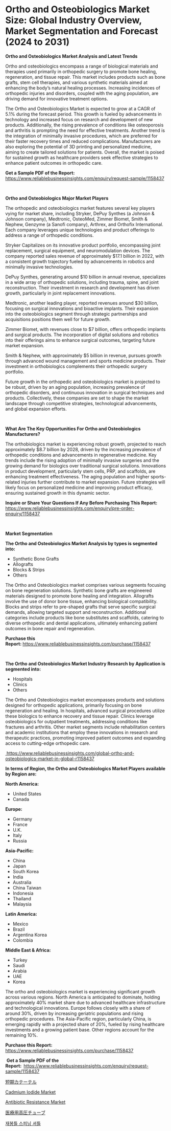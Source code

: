<p><h1>Ortho and Osteobiologics Market Size: Global Industry Overview, Market Segmentation and Forecast (2024 to 2031)</h1></p><p><strong>Ortho and Osteobiologics Market Analysis and Latest Trends</strong></p>
<p><p>Ortho and osteobiologics encompass a range of biological materials and therapies used primarily in orthopedic surgery to promote bone healing, regeneration, and tissue repair. This market includes products such as bone grafts, stem cell therapies, and various synthetic materials aimed at enhancing the body’s natural healing processes. Increasing incidences of orthopedic injuries and disorders, coupled with the aging population, are driving demand for innovative treatment options.</p><p>The Ortho and Osteobiologics Market is expected to grow at a CAGR of 5.1% during the forecast period. This growth is fueled by advancements in technology and increased focus on research and development of new products. Additionally, the rising prevalence of conditions like osteoporosis and arthritis is prompting the need for effective treatments. Another trend is the integration of minimally invasive procedures, which are preferred for their faster recovery times and reduced complications. Manufacturers are also exploring the potential of 3D printing and personalized medicine, aiming to create tailored solutions for patients. Overall, the market is poised for sustained growth as healthcare providers seek effective strategies to enhance patient outcomes in orthopedic care.</p></p>
<p><strong>Get a Sample PDF of the Report:&nbsp;</strong> <a href="https://www.reliablebusinessinsights.com/enquiry/request-sample/1158437">https://www.reliablebusinessinsights.com/enquiry/request-sample/1158437</a></p>
<p>&nbsp;</p>
<p><strong>Ortho and Osteobiologics Major Market Players</strong></p>
<p><p>The orthopedic and osteobiologics market features several key players vying for market share, including Stryker, DePuy Synthes (a Johnson & Johnson company), Medtronic, OsteoMed, Zimmer Biomet, Smith & Nephew, Genzyme (a Sanofi company), Arthrex, and Orthofix International. Each company leverages unique technologies and product offerings to address a range of orthopedic conditions.</p><p>Stryker Capitalizes on its innovative product portfolio, encompassing joint replacement, surgical equipment, and neuromodulation devices. The company reported sales revenue of approximately $17.1 billion in 2022, with a consistent growth trajectory fueled by advancements in robotics and minimally invasive technologies.</p><p>DePuy Synthes, generating around $10 billion in annual revenue, specializes in a wide array of orthopedic solutions, including trauma, spine, and joint reconstruction. Their investment in research and development has driven growth, particularly in joint replacement innovations.</p><p>Medtronic, another leading player, reported revenues around $30 billion, focusing on surgical innovations and bioactive implants. Their expansion into the osteobiologics segment through strategic partnerships and acquisitions positions them well for future growth.</p><p>Zimmer Biomet, with revenues close to $7 billion, offers orthopedic implants and surgical products. The incorporation of digital solutions and robotics into their offerings aims to enhance surgical outcomes, targeting future market expansion.</p><p>Smith & Nephew, with approximately $5 billion in revenue, pursues growth through advanced wound management and sports medicine products. Their investment in orthobiologics complements their orthopedic surgery portfolio.</p><p>Future growth in the orthopedic and osteobiologics market is projected to be robust, driven by an aging population, increasing prevalence of orthopedic disorders, and continuous innovation in surgical techniques and products. Collectively, these companies are set to shape the market landscape through competitive strategies, technological advancements, and global expansion efforts.</p></p>
<p>&nbsp;</p>
<p><strong>What Are The Key Opportunities For Ortho and Osteobiologics Manufacturers?</strong></p>
<p><p>The orthobiologics market is experiencing robust growth, projected to reach approximately $8.7 billion by 2028, driven by the increasing prevalence of orthopedic conditions and advancements in regenerative medicine. Key trends include the rising adoption of minimally invasive surgeries and the growing demand for biologics over traditional surgical solutions. Innovations in product development, particularly stem cells, PRP, and scaffolds, are enhancing treatment effectiveness. The aging population and higher sports-related injuries further contribute to market expansion. Future strategies will likely focus on personalized medicine and improving product efficacy, ensuring sustained growth in this dynamic sector.</p></p>
<p><strong>Inquire or Share Your Questions If Any Before Purchasing This Report:</strong> <a href="https://www.reliablebusinessinsights.com/enquiry/pre-order-enquiry/1158437">https://www.reliablebusinessinsights.com/enquiry/pre-order-enquiry/1158437</a></p>
<p>&nbsp;</p>
<p><strong>Market Segmentation</strong></p>
<p><strong>The Ortho and Osteobiologics Market Analysis by types is segmented into:</strong></p>
<p><ul><li>Synthetic Bone Grafts</li><li>Allografts</li><li>Blocks & Strips</li><li>Others</li></ul></p>
<p><p>The Ortho and Osteobiologics market comprises various segments focusing on bone regeneration solutions. Synthetic bone grafts are engineered materials designed to promote bone healing and integration. Allografts involve the use of donor bone tissue, enhancing biological compatibility. Blocks and strips refer to pre-shaped grafts that serve specific surgical demands, allowing targeted support and reconstruction. Additional categories include products like bone substitutes and scaffolds, catering to diverse orthopedic and dental applications, ultimately enhancing patient outcomes in bone repair and regeneration.</p></p>
<p><strong>Purchase this Report:&nbsp;</strong><a href="https://www.reliablebusinessinsights.com/purchase/1158437">https://www.reliablebusinessinsights.com/purchase/1158437</a></p>
<p>&nbsp;</p>
<p><strong>The Ortho and Osteobiologics Market Industry Research by Application is segmented into:</strong></p>
<p><ul><li>Hospitals</li><li>Clinics</li><li>Others</li></ul></p>
<p><p>The Ortho and Osteobiologics market encompasses products and solutions designed for orthopedic applications, primarily focusing on bone regeneration and healing. In hospitals, advanced surgical procedures utilize these biologics to enhance recovery and tissue repair. Clinics leverage osteobiologics for outpatient treatments, addressing conditions like fractures and arthritis. Other market segments include rehabilitation centers and academic institutions that employ these innovations in research and therapeutic practices, promoting improved patient outcomes and expanding access to cutting-edge orthopedic care.</p></p>
<p><a href="https://www.reliablebusinessinsights.com/global-ortho-and-osteobiologics-market-in-global-r1158437">&nbsp;https://www.reliablebusinessinsights.com/global-ortho-and-osteobiologics-market-in-global-r1158437</a></p>
<p><strong>In terms of Region, the Ortho and Osteobiologics Market Players available by Region are:</strong></p>
<p>
    <p> <strong> North America: </strong>
        <ul>
            <li>United States</li>
            <li>Canada</li>
        </ul>
        </p> 
    <p> <strong> Europe: </strong>
        <ul>
            <li>Germany</li>
            <li>France</li>
            <li>U.K.</li>
            <li>Italy</li>
            <li>Russia</li>
        </ul>
        </p> 
    <p> <strong> Asia-Pacific: </strong>
        <ul>
            <li>China</li>
            <li>Japan</li>
            <li>South Korea</li>
            <li>India</li>
            <li>Australia</li>
            <li>China Taiwan</li>
            <li>Indonesia</li>
            <li>Thailand</li>
            <li>Malaysia</li>
        </ul>
        </p> 
    <p> <strong> Latin America: </strong>
        <ul>
            <li>Mexico</li>
            <li>Brazil</li>
            <li>Argentina Korea</li>
            <li>Colombia</li>
        </ul>
        </p> 
    <p> <strong> Middle East & Africa: </strong>
        <ul>
            <li>Turkey</li>
            <li>Saudi</li>
            <li>Arabia</li>
            <li>UAE</li>
            <li>Korea</li>
        </ul>
    </p>
    </p>
<p><p>The ortho and osteobiologics market is experiencing significant growth across various regions. North America is anticipated to dominate, holding approximately 40% market share due to advanced healthcare infrastructure and technological innovations. Europe follows closely with a share of around 30%, driven by increasing geriatric populations and rising orthopedic procedures. The Asia-Pacific region, particularly China, is emerging rapidly with a projected share of 20%, fueled by rising healthcare investments and a growing patient base. Other regions account for the remaining 10%.</p></p>
<p><strong>Purchase this Report: </strong><a href="https://www.reliablebusinessinsights.com/purchase/1158437">https://www.reliablebusinessinsights.com/purchase/1158437</a></p>
<p>&nbsp;<strong>Get a Sample PDF of the Report:&nbsp;&nbsp;</strong><a href="https://www.reliablebusinessinsights.com/enquiry/request-sample/1158437">https://www.reliablebusinessinsights.com/enquiry/request-sample/1158437</a></p>
<p><strong></strong></p>
<p><p><a href="https://medium.com/@camron674/short-term-catheter-market-%E3%81%AF-%E3%82%B3%E3%82%B9%E3%83%88%E7%AE%A1%E7%90%86%E3%81%A8%E5%8A%B9%E7%8E%87%E5%90%91%E4%B8%8A%E3%82%92%E5%84%AA%E5%85%88%E3%81%97%E3%81%BE%E3%81%99-%E3%81%95%E3%82%89%E3%81%AB-%E5%A0%B1%E5%91%8A%E6%9B%B8%E3%81%AF%E5%B8%82%E5%A0%B4%E3%81%AE%E9%9C%80%E8%A6%81%E9%9D%A2%E3%81%A8%E4%BE%9B%E7%B5%A6%E9%9D%A2%E3%81%AE%E4%B8%A1%E6%96%B9%E3%82%92%E3%82%AB%E3%83%90%E3%83%BC%E3%81%97%E3%81%A6%E3%81%84%E3%81%BE%E3%81%99-short-term-catheter-0fc37f6b4493">短期カテーテル</a></p><p><a href="https://issuu.com/reportprime-2/docs/cadmium-iodide-market-size-2030.ppt_13b5c8b3f0590c">Cadmium Iodide Market</a></p><p><a href="https://www.linkedin.com/pulse/antibiotic-resistance-market-growth-outlook-from-2024-2031-projecting-kqtnc?trackingId=meWHijRKS022p%2FkN%2B8H%2FNg%3D%3D">Antibiotic Resistance Market</a></p><p><a href="https://medium.com/@camron674/medical-high-pressure-tubing-market-%E3%81%AE%E3%82%B0%E3%83%AD%E3%83%BC%E3%83%90%E3%83%AB%E5%B8%82%E5%A0%B4%E6%A6%82%E8%A6%81%E3%81%AF-%E4%B8%96%E7%95%8C%E3%81%8A%E3%82%88%E3%81%B3%E4%B8%BB%E8%A6%81%E5%B8%82%E5%A0%B4%E3%81%AB%E3%81%8A%E3%81%91%E3%82%8B%E6%A5%AD%E7%95%8C%E3%81%AB%E5%BD%B1%E9%9F%BF%E3%82%92%E4%B8%8E%E3%81%88%E3%82%8B%E4%B8%BB%E8%A6%81%E3%81%AA%E3%83%88%E3%83%AC%E3%83%B3%E3%83%89%E3%81%AB%E3%81%A4%E3%81%84%E3%81%A6-%E7%8B%AC%E8%87%AA%E3%81%AE%E8%A6%96%E7%82%B9%E3%82%92%E6%8F%90%E4%BE%9B%E3%81%97%E3%81%BE%E3%81%99-d9d1615ee46e">医療用高圧チューブ</a></p><p><a href="https://medium.com/@joydelacr54/sewing-machine-spinning-shuttle-market-%EC%9D%98-%EA%B8%80%EB%A1%9C%EB%B2%8C-%EC%8B%9C%EC%9E%A5-%EA%B0%9C%EC%9A%94%EB%8A%94-%EC%A0%84-%EC%84%B8%EA%B3%84-%EB%B0%8F-%EC%A3%BC%EC%9A%94-%EC%8B%9C%EC%9E%A5%EC%9D%98-%EC%82%B0%EC%97%85%EC%97%90-%EC%98%81%ED%96%A5%EC%9D%84-%EB%AF%B8%EC%B9%98%EB%8A%94-%EC%A3%BC%EC%9A%94-%ED%8A%B8%EB%A0%8C%EB%93%9C%EC%97%90-%EB%8C%80%ED%95%9C-%EB%8F%85%ED%8A%B9%ED%95%9C-%EA%B4%80%EC%A0%90%EC%9D%84-9d839d073b66">재봉틀 스피닝 셔틀</a></p></p>
